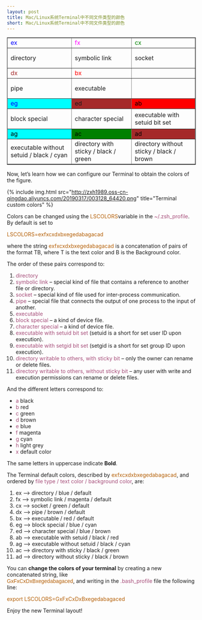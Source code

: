 ```yaml
---
layout: post
title: Mac/Linux系统Terminal中不同文件类型的颜色
short: Mac/Linux系统Terminal中不同文件类型的颜色
---
```


<div class="content__body article">
<table style="border-collapse: collapse; width: 100%;" border="1">
<tbody>
<tr style="height: 18px;">
<td style="height: 18px; background: initial; color: blue;">ex</td>
<td style="height: 18px; background: initial; color: magenta;">fx</td>
<td style="height: 18px; background: initial; color: green;">cx</td>
</tr>
<tr>
<td style="height: 54px;">directory</td>
<td style="height: 54px;">symbolic link</td>
<td style="height: 54px;">socket</td>
</tr>
<tr>
<td style="height: 18px; background: initial; color: brown;">dx</td>
<td style="height: 18px; background: initial; color: red;">bx</td>
<td>&nbsp;</td>
</tr>
<tr style="height: 54px;">
<td style="height: 54px;">pipe</td>
<td style="height: 54px;">executable</td>
<td>&nbsp;</td>
</tr>
<tr>
<td style="height: 18px; background: cyan; color: blue;">eg</td>
<td style="height: 18px; background: brown; color: #blue;">ed</td>
<td style="height: 18px; background: red; color: black;">ab</td>
</tr>
<tr>
<td style="height: 54px;">block special</td>
<td style="height: 54px;">character special</td>
<td style="height: 54px;">executable with setuid bit set</td>
</tr>
<tr>
<td style="background: cyan; color: black; height: 18px;">ag</td>
<td style="background: green; color: black; height: 18px;">ac</td>
<td style="background: brown; color: black; height: 18px;">ad</td>
</tr>
<tr>
<td style="height: 54px;">executable without setuid / black / cyan</td>
<td style="height: 54px;">directory with sticky / black / green</td>
<td style="height: 54px;">directory without sticky / black / brown</td>
</tr>
</tbody>
</table>
<p>Now, let’s learn how we can configure our Terminal to obtain the colors of the figure.</p>

{% include img.html src="http://zxh1989.oss-cn-qingdao.aliyuncs.com/20190317/003128_64420.png" title="Terminal custom colors" %}

<p>Colors can be changed using the&nbsp;<span style="color: #b45f06;">LSCOLORS</span>variable in the&nbsp;<span style="color: #a64d79;">~/.zsh_profile</span>. By default is set to</p>
<p><span style="color: #b45f06;">LSCOLORS=exfxcxdxbxegedabagacad</span></p>
<p>where the string&nbsp;<span style="color: #b45f06;">exfxcxdxbxegedabagacad</span>&nbsp;is a concatenation of pairs of the format TB, where T is the text color and B is the Background color.</p>
<p>The order of these pairs correspond to:</p>
<ol>
<li><span style="color: #a64d79;">directory</span></li>
<li><span style="color: #a64d79;">symbolic link</span>&nbsp;– special kind of file that contains a reference to another file or directory.</li>
<li><span style="color: #a64d79;">socket</span>&nbsp;– special kind of file used for inter-process communication.</li>
<li><span style="color: #a64d79;">pipe</span>&nbsp;– special file that connects the output of one process to the input of another.</li>
<li><span style="color: #a64d79;">executable</span></li>
<li><span style="color: #a64d79;">block special</span>&nbsp;– a kind of device file.</li>
<li><span style="color: #a64d79;">character special</span>&nbsp;– a kind of device file.</li>
<li><span style="color: #a64d79;">executable with setuid bit set</span>&nbsp;(setuid is a short for set user ID upon execution).</li>
<li><span style="color: #a64d79;">executable with setgid bit set</span>&nbsp;(setgid is a short for set group ID upon execution).</li>
<li><span style="color: #a64d79;">directory writable to others, with sticky bit</span>&nbsp;– only the owner can rename or delete files.</li>
<li><span style="color: #a64d79;">directory writable to others, without sticky bit</span>&nbsp;– any user with write and execution permissions can rename or delete files.</li>
</ol>
<p>And the different letters correspond to:</p>
<ul>
<li><span style="color: #a64d79;">a</span>&nbsp;black</li>
<li><span style="color: #a64d79;">b</span>&nbsp;red</li>
<li><span style="color: #a64d79;">c</span>&nbsp;green</li>
<li><span style="color: #a64d79;">d&nbsp;</span>brown</li>
<li><span style="color: #a64d79;">e&nbsp;</span>blue</li>
<li><span style="color: #a64d79;">f</span>&nbsp;magenta</li>
<li><span style="color: #a64d79;">g</span>&nbsp;cyan</li>
<li><span style="color: #a64d79;">h</span>&nbsp;light grey</li>
<li><span style="color: #a64d79;">x</span>&nbsp;default color</li>
</ul>
<p>The same letters in uppercase indicate&nbsp;<strong>Bold</strong>.</p>
<p>The Terminal default colors, described by&nbsp;<span style="color: #b45f06;">exfxcxdxbxegedabagacad</span>, and ordered by&nbsp;<span style="color: #a64d79;">file type / text color / background color</span>, are:</p>
<ol>
<li>ex –&gt; directory / blue / default</li>
<li>fx –&gt; symbolic link / magenta / default</li>
<li>cx –&gt; socket / green / default</li>
<li>dx –&gt; pipe / brown / default</li>
<li>bx –&gt; executable / red / default</li>
<li>eg –&gt; block special / blue / cyan</li>
<li>ed –&gt; character special / blue / brown</li>
<li>ab&nbsp;–&gt; executable with setuid / black / red</li>
<li>ag&nbsp;–&gt; executable without setuid / black / cyan</li>
<li>ac&nbsp;–&gt; directory with sticky / black / green</li>
<li>ad&nbsp;–&gt; directory without sticky / black / brown</li>
</ol>
<p>You can&nbsp;<strong>change the colors of your terminal</strong>&nbsp;by creating a new concatenated string, like<br><span style="border: 0px; font-family: Verdana, sans-serif; font-style: inherit; font-weight: inherit; margin: 0px; outline: 0px; padding: 0px; vertical-align: baseline; color: #b45f06;">GxFxCxDxBxegedabagaced</span>, and writing in&nbsp;the&nbsp;<span style="color: #a64d79;">.bash_profile</span>&nbsp;file the following line:</p>
<p><span style="color: #b45f06;">export LSCOLORS=GxFxCxDxBxegedabagaced</span></p>
<p>Enjoy the new Terminal layout!</p></div>
